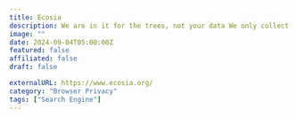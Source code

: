 ```yaml
---
title: Ecosia
description: We are in it for the trees, not your data We only collect data that is necessary to provide you with search results.
image: ""
date: 2024-09-04T05:00:00Z
featured: false
affiliated: false
draft: false

externalURL: https://www.ecosia.org/
category: "Browser Privacy"
tags: ["Search Engine"]
---
```

